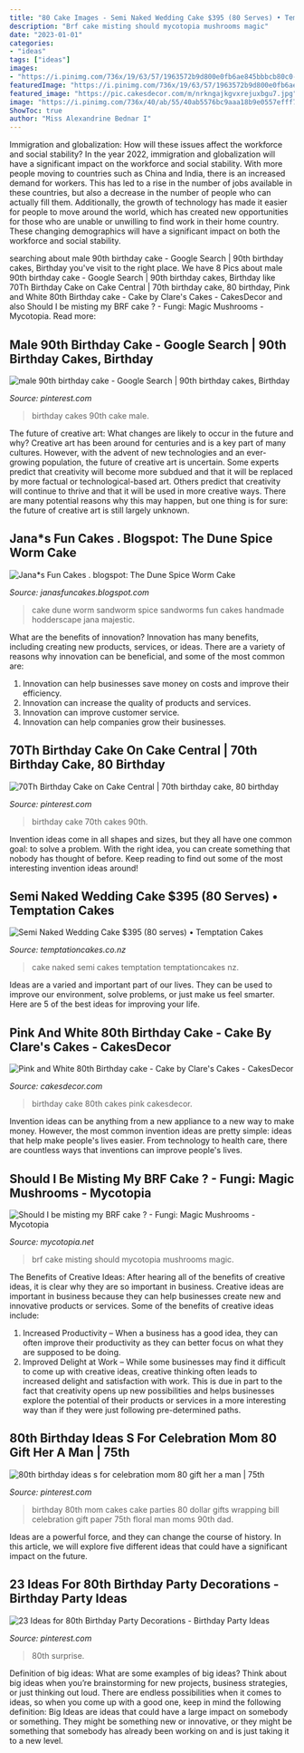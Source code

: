 ```yaml
---
title: "80 Cake Images - Semi Naked Wedding Cake $395 (80 Serves) • Temptation Cakes"
description: "Brf cake misting should mycotopia mushrooms magic"
date: "2023-01-01"
categories:
- "ideas"
tags: ["ideas"]
images:
- "https://i.pinimg.com/736x/19/63/57/1963572b9d800e0fb6ae845bbbcb80c0--blue-birthday-cakes--birthday.jpg"
featuredImage: "https://i.pinimg.com/736x/19/63/57/1963572b9d800e0fb6ae845bbbcb80c0--blue-birthday-cakes--birthday.jpg"
featured_image: "https://pic.cakesdecor.com/m/nrkngajkgvxrejuxbgu7.jpg"
image: "https://i.pinimg.com/736x/40/ab/55/40ab5576bc9aaa18b9e0557efff7f575.jpg"
ShowToc: true
author: "Miss Alexandrine Bednar I"
---
```



Immigration and globalization: How will these issues affect the workforce and social stability?
In the year 2022, immigration and globalization will have a significant impact on the workforce and social stability. With more people moving to countries such as China and India, there is an increased demand for workers. This has led to a rise in the number of jobs available in these countries, but also a decrease in the number of people who can actually fill them. Additionally, the growth of technology has made it easier for people to move around the world, which has created new opportunities for those who are unable or unwilling to find work in their home country. These changing demographics will have a significant impact on both the workforce and social stability.

	

		
searching about male 90th birthday cake - Google Search | 90th birthday cakes, Birthday you've visit to the right place. We have 8 Pics about male 90th birthday cake - Google Search | 90th birthday cakes, Birthday like 70Th Birthday Cake on Cake Central | 70th birthday cake, 80 birthday, Pink and White 80th Birthday cake - Cake by Clare&#039;s Cakes - CakesDecor and also Should I be misting my BRF cake ? - Fungi: Magic Mushrooms - Mycotopia. Read more:
		
    
## Male 90th Birthday Cake - Google Search | 90th Birthday Cakes, Birthday

<img loading=lazy src="https://i.pinimg.com/736x/19/63/57/1963572b9d800e0fb6ae845bbbcb80c0--blue-birthday-cakes--birthday.jpg" onerror="this.onerror=null;this.src='https://tse3.mm.bing.net/th?id=OIP.1gZ_fzjvg8gzaqLpane3BQHaJ5&amp;pid=15.1';" alt="male 90th birthday cake - Google Search | 90th birthday cakes, Birthday">

_Source: pinterest.com_

>birthday cakes 90th cake male. 

	

The future of creative art: What changes are likely to occur in the future and why?
Creative art has been around for centuries and is a key part of many cultures. However, with the advent of new technologies and an ever-growing population, the future of creative art is uncertain. Some experts predict that creativity will become more subdued and that it will be replaced by more factual or technological-based art. Others predict that creativity will continue to thrive and that it will be used in more creative ways. There are many potential reasons why this may happen, but one thing is for sure: the future of creative art is still largely unknown.

    
## Jana*s Fun Cakes . Blogspot: The Dune Spice Worm Cake

<img loading=lazy src="http://1.bp.blogspot.com/-I3W6wMn3SeA/T3lBOAf92vI/AAAAAAAAAus/GVfG13wSuhs/w1200-h630-p-k-no-nu/dunecake1-1.jpg" onerror="this.onerror=null;this.src='https://tse1.mm.bing.net/th?id=OIP.eRVK3nQQOfXPbI9DkqX2WwHaE6&amp;pid=15.1';" alt="Jana*s Fun Cakes . blogspot: The Dune Spice Worm Cake">

_Source: janasfuncakes.blogspot.com_

>cake dune worm sandworm spice sandworms fun cakes handmade hodderscape jana majestic. 

	

What are the benefits of innovation?
Innovation has many benefits, including creating new products, services, or ideas. There are a variety of reasons why innovation can be beneficial, and some of the most common are: 
1. Innovation can help businesses save money on costs and improve their efficiency.
2. Innovation can increase the quality of products and services.
3. Innovation can improve customer service.
4. Innovation can help companies grow their businesses.

    
## 70Th Birthday Cake On Cake Central | 70th Birthday Cake, 80 Birthday

<img loading=lazy src="https://i.pinimg.com/736x/f3/6f/24/f36f24c89ea5143c6fd58b665114488a.jpg" onerror="this.onerror=null;this.src='https://tse3.mm.bing.net/th?id=OIP.f60EKffRhm_e2ZVmwQ2gAgHaJ3&amp;pid=15.1';" alt="70Th Birthday Cake on Cake Central | 70th birthday cake, 80 birthday">

_Source: pinterest.com_

>birthday cake 70th cakes 90th. 

	

Invention ideas come in all shapes and sizes, but they all have one common goal: to solve a problem. With the right idea, you can create something that nobody has thought of before. Keep reading to find out some of the most interesting invention ideas around!

    
## Semi Naked Wedding Cake $395 (80 Serves) • Temptation Cakes

<img loading=lazy src="https://temptationcakes.co.nz/wp-content/uploads/2018/04/DSC_1987-2.jpg" onerror="this.onerror=null;this.src='https://tse4.mm.bing.net/th?id=OIP.52c5geV0NBu1JHlEacVLagHaLE&amp;pid=15.1';" alt="Semi Naked Wedding Cake $395 (80 serves) • Temptation Cakes">

_Source: temptationcakes.co.nz_

>cake naked semi cakes temptation temptationcakes nz. 

	

Ideas are a varied and important part of our lives. They can be used to improve our environment, solve problems, or just make us feel smarter. Here are 5 of the best ideas for improving your life.

    
## Pink And White 80th Birthday Cake - Cake By Clare&#039;s Cakes - CakesDecor

<img loading=lazy src="https://pic.cakesdecor.com/m/nrkngajkgvxrejuxbgu7.jpg" onerror="this.onerror=null;this.src='https://tse3.mm.bing.net/th?id=OIP.rT-IhlX4oxr77ladvUw7wQHaLH&amp;pid=15.1';" alt="Pink and White 80th Birthday cake - Cake by Clare&#039;s Cakes - CakesDecor">

_Source: cakesdecor.com_

>birthday cake 80th cakes pink cakesdecor. 

	

Invention ideas can be anything from a new appliance to a new way to make money. However, the most common invention ideas are pretty simple: ideas that help make people's lives easier. From technology to health care, there are countless ways that inventions can improve people's lives.

    
## Should I Be Misting My BRF Cake ? - Fungi: Magic Mushrooms - Mycotopia

<img loading=lazy src="https://mycotopia.net/uploads/monthly_10_2007/post-14370-138185573114.jpg" onerror="this.onerror=null;this.src='https://tse3.mm.bing.net/th?id=OIP.leS_I6ztYbZvx5FmJdSutgHaJ4&amp;pid=15.1';" alt="Should I be misting my BRF cake ? - Fungi: Magic Mushrooms - Mycotopia">

_Source: mycotopia.net_

>brf cake misting should mycotopia mushrooms magic. 

	

The Benefits of Creative Ideas: After hearing all of the benefits of creative ideas, it is clear why they are so important in business.
Creative ideas are important in business because they can help businesses create new and innovative products or services. Some of the benefits of creative ideas include: 
1. Increased Productivity – When a business has a good idea, they can often improve their productivity as they can better focus on what they are supposed to be doing. 
2. Improved Delight at Work – While some businesses may find it difficult to come up with creative ideas, creative thinking often leads to increased delight and satisfaction with work. This is due in part to the fact that creativity opens up new possibilities and helps businesses explore the potential of their products or services in a more interesting way than if they were just following pre-determined paths. 

    
## 80th Birthday Ideas S For Celebration Mom 80 Gift Her A Man | 75th

<img loading=lazy src="https://i.pinimg.com/736x/15/dc/48/15dc48c0b543bae562a8b5d432dcf77f.jpg" onerror="this.onerror=null;this.src='https://tse2.mm.bing.net/th?id=OIP.VTqj04w7WVhKfzRG0eKp8wHaJ3&amp;pid=15.1';" alt="80th birthday ideas s for celebration mom 80 gift her a man | 75th">

_Source: pinterest.com_

>birthday 80th mom cakes cake parties 80 dollar gifts wrapping bill celebration gift paper 75th floral man moms 90th dad. 

	

Ideas are a powerful force, and they can change the course of history. In this article, we will explore five different ideas that could have a significant impact on the future.

    
## 23 Ideas For 80th Birthday Party Decorations - Birthday Party Ideas

<img loading=lazy src="https://i.pinimg.com/736x/40/ab/55/40ab5576bc9aaa18b9e0557efff7f575.jpg" onerror="this.onerror=null;this.src='https://tse1.mm.bing.net/th?id=OIP.46N-wunizCTds7Y0n2JicAHaJ3&amp;pid=15.1';" alt="23 Ideas for 80th Birthday Party Decorations - Birthday Party Ideas">

_Source: pinterest.com_

>80th surprise. 

	

Definition of big ideas: What are some examples of big ideas?
Think about big ideas when you’re brainstorming for new projects, business strategies, or just thinking out loud. There are endless possibilities when it comes to ideas, so when you come up with a good one, keep in mind the following definition: 
Big Ideas are ideas that could have a large impact on somebody or something. They might be something new or innovative, or they might be something that somebody has already been working on and is just taking it to a new level.

